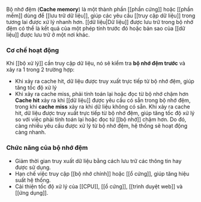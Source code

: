 Bộ nhớ đệm (**Cache memory**) là một thành phần [[phần cứng]] hoặc [[phần mềm]] dùng để [[lưu trữ dữ liệu]], giúp các yêu cầu [[truy cập dữ liệu]] trong tương lai được xử lý nhanh hơn. [[dữ liệu|Dữ liệu]] được lưu trữ trong bộ nhớ đệm có thể là kết quả của một phép tính trước đó hoặc bản sao của [[dữ liệu]] được lưu trữ ở một nơi khác.

### Cơ chế hoạt động
Khi [[bộ xử lý]] cần truy cập dữ liệu, nó sẽ kiểm tra **bộ nhớ đệm trước** và xảy ra 1 trong 2 trường hợp:
- Khi xảy ra cache hit, dữ liệu được truy xuất trực tiếp từ bộ nhớ đệm, giúp tăng tốc độ xử lý
- Khi xảy ra cache miss, phải tính toán lại hoặc đọc từ bộ nhớ chậm hơn
**Cache hit** xảy ra khi [[dữ liệu]] được yêu cầu có sẵn trong bộ nhớ đệm, trong khi **cache miss** xảy ra khi dữ liệu không có sẵn. Khi xảy ra cache hit, dữ liệu được truy xuất trực tiếp từ bộ nhớ đệm, giúp tăng tốc độ xử lý so với việc phải tính toán lại hoặc đọc từ [[bộ nhớ]] chậm hơn. Do đó, càng nhiều yêu cầu được xử lý từ bộ nhớ đệm, hệ thống sẽ hoạt động càng nhanh.

### Chức năng của bộ nhớ đệm
- Giảm thời gian truy xuất dữ liệu bằng cách lưu trữ các thông tin hay được sử dụng.
- Hạn chế việc truy cập [[bộ nhớ chính]] hoặc [[ổ cứng]], giúp tăng hiệu suất hệ thống.
- Cải thiện tốc độ xử lý của [[CPU]], [[ổ cứng]], [[trình duyệt web]] và [[ứng dụng]].